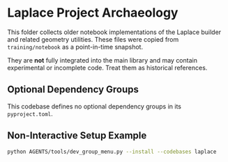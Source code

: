 # Laplace Project Archaeology

This folder collects older notebook implementations of the Laplace builder and related geometry utilities. These files were copied from `training/notebook` as a point-in-time snapshot.

They are **not** fully integrated into the main library and may contain experimental or incomplete code. Treat them as historical references.

## Optional Dependency Groups

This codebase defines no optional dependency groups in its `pyproject.toml`.

## Non-Interactive Setup Example

```bash
python AGENTS/tools/dev_group_menu.py --install --codebases laplace
```
